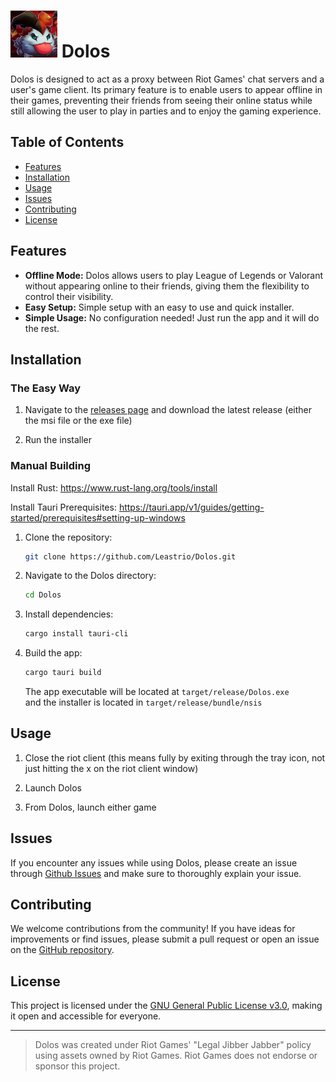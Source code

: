 # <img src="ui/assets/logo.png" width="75px" height="75px"/> Dolos

Dolos is designed to act as a proxy between Riot Games' chat servers and a user's game client. Its primary feature is to enable users to appear offline in their games, preventing their friends from seeing their online status while still allowing the user to play in parties and to enjoy the gaming experience.

## Table of Contents
- [Features](#features)
- [Installation](#installation)
- [Usage](#usage)
- [Issues](#issues)
- [Contributing](#contributing)
- [License](#license)

## Features
- **Offline Mode:** Dolos allows users to play League of Legends or Valorant without appearing online to their friends, giving them the flexibility to control their visibility.
- **Easy Setup:** Simple setup with an easy to use and quick installer.
- **Simple Usage:** No configuration needed! Just run the app and it will do the rest.

## Installation

### The Easy Way
1. Navigate to the [releases page](https://github.com/Leastrio/Dolos/releases) and download the latest release (either the msi file or the exe file)

2. Run the installer

### Manual Building

Install Rust: https://www.rust-lang.org/tools/install

Install Tauri Prerequisites: https://tauri.app/v1/guides/getting-started/prerequisites#setting-up-windows

1. Clone the repository:
    ```bash
    git clone https://github.com/Leastrio/Dolos.git
    ```

2. Navigate to the Dolos directory:
    ```bash
    cd Dolos
    ```

3. Install dependencies:
    ```bash
    cargo install tauri-cli
    ```

4. Build the app:
    ```bash
    cargo tauri build
    ```
    The app executable will be located at `target/release/Dolos.exe`\
    and the installer is located in `target/release/bundle/nsis`

## Usage

1. Close the riot client (this means fully by exiting through the tray icon, not just hitting the x on the riot client window)

2. Launch Dolos

3. From Dolos, launch either game 

## Issues

If you encounter any issues while using Dolos, please create an issue through [Github Issues](https://github.com/Leastrio/Dolos/issues) and make sure to thoroughly explain your issue. 

## Contributing

We welcome contributions from the community! If you have ideas for improvements or find issues, please submit a pull request or open an issue on the [GitHub repository](https://github.com/Leastrio/Dolos).

## License

This project is licensed under the [GNU General Public License v3.0](LICENSE), making it open and accessible for everyone.

---

> Dolos was created under Riot Games' "Legal Jibber Jabber" policy using assets owned by Riot Games.  Riot Games does not endorse or sponsor this project.